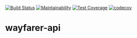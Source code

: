 [![Build Status](https://travis-ci.org/oleesir/wayfarer-api.svg?branch=develop)](https://travis-ci.org/oleesir/wayfarer-api)
[![Maintainability](https://api.codeclimate.com/v1/badges/1a045a31f842d8f92b00/maintainability)](https://codeclimate.com/github/oleesir/wayfarer-api/maintainability) [![Test Coverage](https://api.codeclimate.com/v1/badges/1a045a31f842d8f92b00/test_coverage)](https://codeclimate.com/github/oleesir/wayfarer-api/test_coverage) [![codecov](https://codecov.io/gh/oleesir/wayfarer-api/branch/develop/graph/badge.svg)](https://codecov.io/gh/oleesir/wayfarer-api)
# wayfarer-api